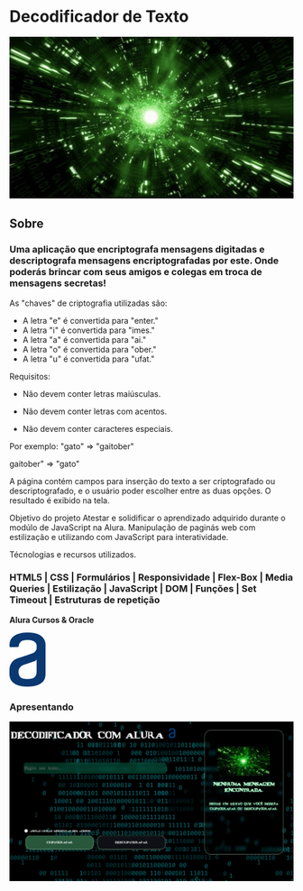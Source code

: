 <h1>Decodificador de Texto </h1>

![Second](/assets/style/img/second.png "Hover text")

<h2>Sobre</h2>
<h3>Uma aplicação que encriptografa mensagens digitadas e descriptografa mensagens encriptografadas por este. Onde poderás brincar com seus amigos e colegas em troca de mensagens secretas!</h3>

As "chaves" de criptografia utilizadas são:
* A letra "e" é convertida para "enter."
* A letra "i" é convertida para "imes."
* A letra "a" é convertida para "ai."
* A letra "o" é convertida para "ober."
* A letra "u" é convertida para "ufat."

  
Requisitos:
- Não devem conter letras maiúsculas.

- Não devem conter letras com acentos.

- Não devem conter caracteres especiais.

Por exemplo:
"gato" => "gaitober"

gaitober" => "gato"

A página contém campos para inserção do texto a ser criptografado ou descriptografado, e o usuário poder escolher entre as duas opções.
O resultado é exibido na tela.

Objetivo do projeto
Atestar e solidificar o aprendizado adquirido durante o modúlo de JavaScript na Alura.
Manipulação de paginás web com estilização e utilizando com JavaScript para interatividade.

Técnologias e recursos utilizados.
### HTML5 | CSS | Formulários | Responsividade | Flex-Box | Media Queries | Estilização | JavaScript | DOM | Funções | Set Timeout | Estruturas de repetição

<strong>Alura Cursos & Oracle</strong>

![Logo-alura](/assets/style/img/logo-alura.svg "Hover text")

### Apresentando

![Apresenta](/assets/style/img/apresenta.png "Hover text")